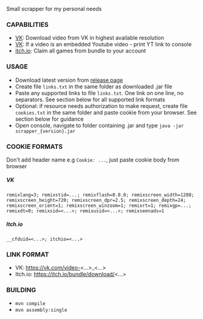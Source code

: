 Small scrapper for my personal needs

### **CAPABILITIES**
* [VK](https://www.vk.com): Download video from VK in highest available resolution
* [VK](https://www.vk.com): If a video is an embedded Youtube video - print YT link to console
* [itch.io](https://itch.io): Claim all games from bundle to your account

### **USAGE**
* Download latest version from [release page](https://github.com/ButtPirate/scrapper/releases)
* Create file `links.txt` in the same folder as downloaded .jar file
* Paste any supported links to file `links.txt`. One link on one line, no separators. See section below for all supported link formats
* Optional: if resource needs authorization to make request, create file `cookies.txt` in the same folder and paste cookie from your browser. See section below for guidance
* Open console, navigate to folder containing .jar and type `java -jar scrapper_{version}.jar`

### **COOKIE FORMATS**
Don't add header name e.g `Cookie: ...`, just paste cookie body from browser
##### *VK*
 
````remixlang=3; remixstid=...; remixflash=0.0.0; remixscreen_width=1280; remixscreen_height=720; remixscreen_dpr=2.5; remixscreen_depth=24; remixscreen_orient=1; remixscreen_winzoom=1; remixrt=1; remixgp=...; remixdt=0; remixsid=<...>; remixusid=<...>; remixseenads=1````

##### *Itch.io*

``__cfduid=<...>; itchio=<...>``

### **LINK FORMAT**
* VK: https://vk.com/video-<...>_<...>
* Itch.io: https://itch.io/bundle/download/<...>

### **BUILDING**
* `mvn compile`
* `mvn assembly:single`
